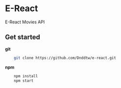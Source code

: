 # E-React
E-React Movies API

## Get started

**git**
```bash
	git clone https://github.com/Dnddtw/e-react.git
```

**npm**
```bash
	npm install
	npm start
```
